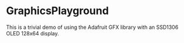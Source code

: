 # GraphicsPlayground

This is a trivial demo of using the Adafruit GFX library with an SSD1306 OLED 128x64 display.
